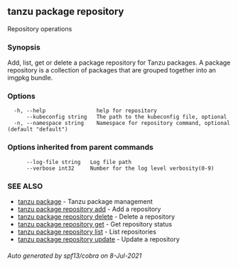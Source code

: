 ## tanzu package repository

Repository operations

### Synopsis

Add, list, get or delete a package repository for Tanzu packages. A package repository is a collection of packages that are grouped together into an imgpkg bundle.

### Options

```
  -h, --help                help for repository
      --kubeconfig string   The path to the kubeconfig file, optional
  -n, --namespace string    Namespace for repository command, optional (default "default")
```

### Options inherited from parent commands

```
      --log-file string   Log file path
      --verbose int32     Number for the log level verbosity(0-9)
```

### SEE ALSO

* [tanzu package](tanzu_package.md)	 - Tanzu package management
* [tanzu package repository add](tanzu_package_repository_add.md)	 - Add a repository
* [tanzu package repository delete](tanzu_package_repository_delete.md)	 - Delete a repository
* [tanzu package repository get](tanzu_package_repository_get.md)	 - Get repository status
* [tanzu package repository list](tanzu_package_repository_list.md)	 - List repositories
* [tanzu package repository update](tanzu_package_repository_update.md)	 - Update a repository

###### Auto generated by spf13/cobra on 8-Jul-2021
